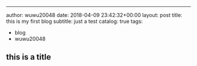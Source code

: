 ---
author: wuwu20048
date: 2018-04-09 23:42:32+00:00
layout: post
title: this is my first blog
subtitle: just a test
catalog: true
tags:
- blog
- wuwu20048

## this is a title